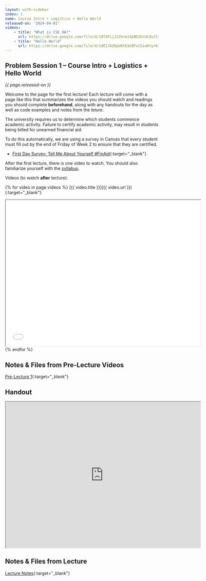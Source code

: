 ```yaml
---
layout: with-sidebar
index: 1
name: Course Intro + Logistics + Hello World
released-on: "2024-04-01"
videos:
    - title: "What is CSE 8A?"
      url: https://drive.google.com/file/d/1dTXFLjJ22hrm14pND1DrULQsJlyM10WY/view?usp=drive_link
    - title: "Hello World"
      url: https://drive.google.com/file/d/1dEIJ6ZKpUKt63n8FvCGioKYyr6lI8TrK/view?usp=drive_link
---
```


## Problem Session 1 – Course Intro + Logistics + Hello World

_{{ page.released-on }}_

Welcome to the page for the first lecture! Each lecture will
come with a page like this that summarizes the videos you should watch and
readings you should complete **beforehand**, along with any handouts for the day
as well as code examples and notes from the leture.

The university requires us to determine which students commence academic activity. Failure to certify academic activity, may result in students being billed for unearned financial aid.

To do this automatically, we are using a survey in Canvas that every student must fill out by the end of Friday of Week 2 to ensure that they are certified.
- [First Day Survey: Tell Me About Yourself #FinAid](https://canvas.ucsd.edu/courses/54799/quizzes/170078){:target="_blank"}

After the first lecture, there is one video to watch. You should also familiarize
yourself with the [syllabus](../syllabus.html).

Videos (to watch **after** lecture):

{% for video in page.videos %}
[{{ video.title }}]({{ video.url }}){:target="_blank"}

<iframe src="{{ video.url }}/preview" width="640" height="480" allow="autoplay"></iframe>
{% endfor %}

## Notes & Files from Pre-Lecture Videos

[Pre-Lecture 1](https://github.com/ucsd-cse8a-sp24/ucsd-cse8a-sp24.github.io/tree/main/_pre-lectures/lecture-01){:target="_blank"}

## Handout

<iframe src="https://drive.google.com/file/d/10uJRRAB4TiXfR5iq0uKno1skPcNkUWfg/preview" width="640" height="480" allow="autoplay"></iframe>

## Notes & Files from Lecture 

[Lecture Notes](https://drive.google.com/drive/folders/121Wc9zxLJsLy3bH9RmB5UstuCu2X37zc?usp=sharing){:target="_blank"}
